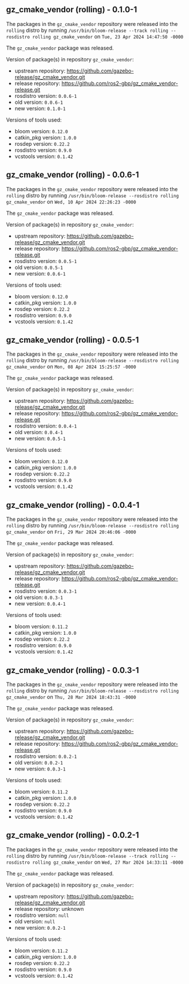 ## gz_cmake_vendor (rolling) - 0.1.0-1

The packages in the `gz_cmake_vendor` repository were released into the `rolling` distro by running `/usr/bin/bloom-release --track rolling --rosdistro rolling gz_cmake_vendor` on `Tue, 23 Apr 2024 14:47:50 -0000`

The `gz_cmake_vendor` package was released.

Version of package(s) in repository `gz_cmake_vendor`:

- upstream repository: https://github.com/gazebo-release/gz_cmake_vendor.git
- release repository: https://github.com/ros2-gbp/gz_cmake_vendor-release.git
- rosdistro version: `0.0.6-1`
- old version: `0.0.6-1`
- new version: `0.1.0-1`

Versions of tools used:

- bloom version: `0.12.0`
- catkin_pkg version: `1.0.0`
- rosdep version: `0.22.2`
- rosdistro version: `0.9.0`
- vcstools version: `0.1.42`


## gz_cmake_vendor (rolling) - 0.0.6-1

The packages in the `gz_cmake_vendor` repository were released into the `rolling` distro by running `/usr/bin/bloom-release --rosdistro rolling gz_cmake_vendor` on `Wed, 10 Apr 2024 22:26:23 -0000`

The `gz_cmake_vendor` package was released.

Version of package(s) in repository `gz_cmake_vendor`:

- upstream repository: https://github.com/gazebo-release/gz_cmake_vendor.git
- release repository: https://github.com/ros2-gbp/gz_cmake_vendor-release.git
- rosdistro version: `0.0.5-1`
- old version: `0.0.5-1`
- new version: `0.0.6-1`

Versions of tools used:

- bloom version: `0.12.0`
- catkin_pkg version: `1.0.0`
- rosdep version: `0.22.2`
- rosdistro version: `0.9.0`
- vcstools version: `0.1.42`


## gz_cmake_vendor (rolling) - 0.0.5-1

The packages in the `gz_cmake_vendor` repository were released into the `rolling` distro by running `/usr/bin/bloom-release --rosdistro rolling gz_cmake_vendor` on `Mon, 08 Apr 2024 15:25:57 -0000`

The `gz_cmake_vendor` package was released.

Version of package(s) in repository `gz_cmake_vendor`:

- upstream repository: https://github.com/gazebo-release/gz_cmake_vendor.git
- release repository: https://github.com/ros2-gbp/gz_cmake_vendor-release.git
- rosdistro version: `0.0.4-1`
- old version: `0.0.4-1`
- new version: `0.0.5-1`

Versions of tools used:

- bloom version: `0.12.0`
- catkin_pkg version: `1.0.0`
- rosdep version: `0.22.2`
- rosdistro version: `0.9.0`
- vcstools version: `0.1.42`


## gz_cmake_vendor (rolling) - 0.0.4-1

The packages in the `gz_cmake_vendor` repository were released into the `rolling` distro by running `/usr/bin/bloom-release --rosdistro rolling gz_cmake_vendor` on `Fri, 29 Mar 2024 20:46:06 -0000`

The `gz_cmake_vendor` package was released.

Version of package(s) in repository `gz_cmake_vendor`:

- upstream repository: https://github.com/gazebo-release/gz_cmake_vendor.git
- release repository: https://github.com/ros2-gbp/gz_cmake_vendor-release.git
- rosdistro version: `0.0.3-1`
- old version: `0.0.3-1`
- new version: `0.0.4-1`

Versions of tools used:

- bloom version: `0.11.2`
- catkin_pkg version: `1.0.0`
- rosdep version: `0.22.2`
- rosdistro version: `0.9.0`
- vcstools version: `0.1.42`


## gz_cmake_vendor (rolling) - 0.0.3-1

The packages in the `gz_cmake_vendor` repository were released into the `rolling` distro by running `/usr/bin/bloom-release --rosdistro rolling gz_cmake_vendor` on `Thu, 28 Mar 2024 18:43:31 -0000`

The `gz_cmake_vendor` package was released.

Version of package(s) in repository `gz_cmake_vendor`:

- upstream repository: https://github.com/gazebo-release/gz_cmake_vendor.git
- release repository: https://github.com/ros2-gbp/gz_cmake_vendor-release.git
- rosdistro version: `0.0.2-1`
- old version: `0.0.2-1`
- new version: `0.0.3-1`

Versions of tools used:

- bloom version: `0.11.2`
- catkin_pkg version: `1.0.0`
- rosdep version: `0.22.2`
- rosdistro version: `0.9.0`
- vcstools version: `0.1.42`


## gz_cmake_vendor (rolling) - 0.0.2-1

The packages in the `gz_cmake_vendor` repository were released into the `rolling` distro by running `/usr/bin/bloom-release --track rolling --rosdistro rolling gz_cmake_vendor` on `Wed, 27 Mar 2024 14:33:11 -0000`

The `gz_cmake_vendor` package was released.

Version of package(s) in repository `gz_cmake_vendor`:

- upstream repository: https://github.com/gazebo-release/gz_cmake_vendor.git
- release repository: unknown
- rosdistro version: `null`
- old version: `null`
- new version: `0.0.2-1`

Versions of tools used:

- bloom version: `0.11.2`
- catkin_pkg version: `1.0.0`
- rosdep version: `0.22.2`
- rosdistro version: `0.9.0`
- vcstools version: `0.1.42`


